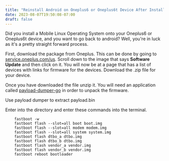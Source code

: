 ```yaml
---
title: "Reinstall Android on Oneplus6 or Oneplus6t Device After Installing Mobile Linux"
date: 2023-08-07T19:50:08-07:00
draft: false
---
```


Did you install a Mobile Linux Operating System onto your Oneplus6 or Oneplus6t device, and you want to go back to android? Well, you're in luck as it's a pretty straight forward process.

First, download the package from Oneplus. This can be done by going to [service.oneplus.com/us](https://service.oneplus.com/us). Scroll down to the image that says **Software Update** and then click on it. You will now be at a page that has a list of devices with links for firmware for the devices. Download the .zip file for your device.

Once you have downloaded the file unzip it. You will need an application called [payload-dumper-go](https://github.com/ssut/payload-dumper-go/releases) in order to unpack the firmware.


Use payload dumper to extract payload.bin

Enter into the directory and enter these commands into the terminal.

```
    fastboot -w
    fastboot flash --slot=all boot boot.img
    fastboot flash --slot=all modem modem.img
    fastboot flash --slot=all system system.img
    fastboot flash dtbo_a dtbo.img
    fastboot flash dtbo_b dtbo.img
    fastboot flash vendor_a vendor.img
    fastboot flash vendor_b vendor.img
    fastboot reboot bootloader
```